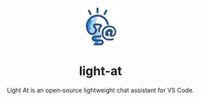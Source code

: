 <div align="center" >
    <img src="media/light-at.png" width="90px" height="90px"/>
    <h1 align="center">light-at</h1>
    <p>Light At is an open-source lightweight chat assistant for VS Code.</p>
</div>